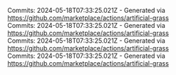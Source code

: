 Commits: 2024-05-18T07:33:25.021Z - Generated via https://github.com/marketplace/actions/artificial-grass
<br>
Commits: 2024-05-18T07:33:25.021Z - Generated via https://github.com/marketplace/actions/artificial-grass
<br>
Commits: 2024-05-18T07:33:25.021Z - Generated via https://github.com/marketplace/actions/artificial-grass
<br>
Commits: 2024-05-18T07:33:25.021Z - Generated via https://github.com/marketplace/actions/artificial-grass
<br>
